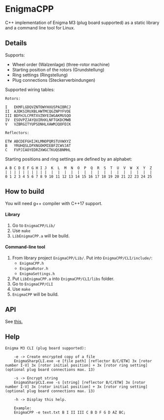 # EnigmaCPP
C++ implementation of Enigma M3 (plug board supported) as a static library and a command line tool for Linux.

## Details

Supports:
- Wheel order (Walzenlage) (three-rotor machine)
- Starting position of the rotors (Grundstellung) 
- Ring settings (Ringstellung)
- Plug connections (Steckerverbindungen)

Supported wiring tables:
```
Rotors:

I   EKMFLGDQVZNTOWYHXUSPAIBRCJ
II  AJDKSIRUXBLHWTMCQGZNPYFVOE
III BDFHJLCPRTXVZNYEIWGAKMUSQO
IV  ESOVPZJAYQUIRHXLNFTGKDCMWB
V   VZBRGITYUPSDNHLXAWMJQOFECK

Reflectors:

ETW ABCDEFGHIJKLMNOPQRSTUVWXYZ
B   YRUHQSLDPXNGOKMIEBFZCWVJAT
C   FVPJIAOYEDRZXWGCTKUQSBNMHL
```

Starting positions and ring settings are defined by an alphabet:
```
A B C D E F G H I J  K  L  M  N  O  P  Q  R  S  T  U  V  W  X  Y  Z
| | | | | | | | | |  |  |  |  |  |  |  |  |  |  |  |  |  |  |  |  |
0 1 2 3 4 5 6 7 8 9 10 11 12 13 14 15 16 17 18 19 20 21 22 23 24 25
```

## How to build

You will need g++ compiler with C++17 support.

#### Library

1. Go to `EnigmaCPP/Lib/`
2. Use `make`
3. `LibEnigmaCPP.a` will be build.

#### Command-line tool 

1. From library project `EnigmaCPP/Lib/`. Put into `EnigmaCPP/CLI/include/`:
    * `EnigmaCPP.h`
    * `EnigmaRotor.h`
    * `EnigmaSettings.h`
2. Put `LibEnigmaCPP.a` into `EnigmaCPP/CLI/libs` folder.
3. Go to `EnigmaCPP/CLI`
4. Use `make`
5. `EnigmaCPP` will be build.

## API

See [this.](https://github.com/wak-sudo/EnigmaCPP/tree/main/Docs/API.MD)

## Help
```
Enigma M3 CLI (plug board supported):

    -e -> Create encrypted copy of a file
    EnigmaSharpCLI.exe -e [file path] [reflector B/C/ETW] 3x [rotor number I-V] 3x [rotor initial position] + 3x [rotor ring setting] (optional plug board connections max. 13)

    -s -> Encrypt string
    EnigmaSharpCLI.exe -s [string] [reflector B/C/ETW] 3x [rotor number I-V] 3x [rotor initial position] + 3x [rotor ring setting] (optional plug board connections max. 13)

    -h -> Display this help.

    Example:
    EnigmaCPP -e text.txt B I II III C B D F G D AZ BC;
```

